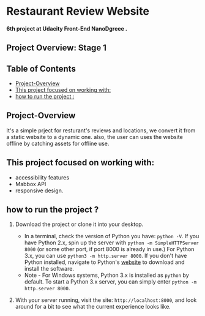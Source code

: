 # Restaurant Review Website

#### 6th project at Udacity Front-End NanoDgreee .

## Project Overview: Stage 1

## Table of Contents

- [Project-Overview](#ProjectOverview)
- [This project focused on working with:](#Thisprojectfocusedonworkingwith:)
- [how to run the project :](#HoToRuTheGame:)


## Project-Overview

It's a simple prject for resturant's reviews and locations, we convert it from a static website to a dynamic one.
also, the user can uses the website offline by catching assets for offline use.

##  This project focused on working with:
- accessibility features
- Mabbox API
- responsive design.

## how to run the project ?

1. Download the project or clone it into your desktop.

    - In a terminal, check the version of Python you have: `python -V`. If you have Python 2.x, spin up the server with `python -m SimpleHTTPServer 8000` (or some other port, if port 8000 is already in use.) For Python 3.x, you can use `python3 -m http.server 8000`. If you don't have Python installed, navigate to Python's [website](https://www.python.org/) to download and install the software.
   - Note -  For Windows systems, Python 3.x is installed as `python` by default. To start a Python 3.x server, you can simply enter `python -m http.server 8000`.
2. With your server running, visit the site: `http://localhost:8000`, and look around for a bit to see what the current experience looks like.
